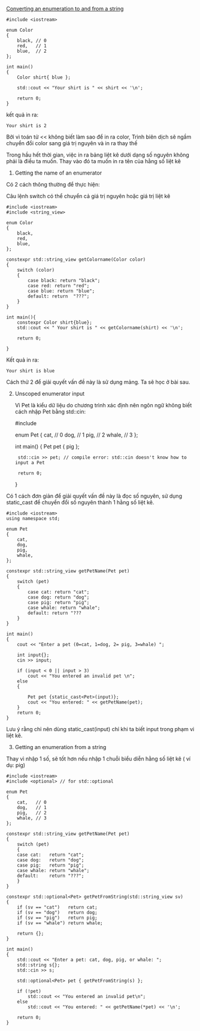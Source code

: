 [Converting an enumeration to and from a string](https://www.learncpp.com/cpp-tutorial/converting-an-enumeration-to-and-from-a-string/)

    #include <iostream>

    enum Color
    {
        black, // 0
        red,   // 1
        blue,  // 2
    };

    int main()
    {
        Color shirt{ blue };

        std::cout << "Your shirt is " << shirt << '\n';

        return 0;
    }

kết quả in ra:

    Your shirt is 2

Bởi vì toán tử << không biết làm sao để in ra color, Trình biên dịch sẽ ngầm chuyển đổi color sang giá trị nguyên và in ra thay thế

Trong hầu hết thời gian, việc in ra bảng liệt kê dưới dạng số nguyên không phải là điều ta muốn. Thay vào đó ta muốn in ra tên của hằng số liệt kê

1. Getting the name of an enumerator

Có 2 cách thông thường để thực hiện:

Câu lệnh switch có thể chuyển cả giá trị nguyên hoặc giá trị liệt kê

    #include <iostream>
    #include <string_view>

    enum Color
    {
        black,
        red,
        blue,
    };

    constexpr std::string_view getColorname(Color color)
    {
        switch (color)
        {
            case black: return "black";
            case red: return "red";
            case blue: return "blue";
            default: return  "???";
        }
    }

    int main(){
        constexpr Color shirt{blue};
        std::cout << " Your shirt is " << getColorname(shirt) << '\n';

        return 0;

    }

Kết quả in ra:

    Your shirt is blue

Cách thử 2 để giải quyết vấn đề này là sử dụng mảng. Ta sẽ học ở bài sau.

2. Unscoped enumerator input

    Vì Pet là kiểu dữ liệu do chương trình xác định nên ngôn ngữ không biết cách nhập Pet bằng std::cin:

    #include <iostream>

    enum Pet
    {
        cat,   // 0
        dog,   // 1
        pig,   // 2
        whale, // 3
    };

    int main()
    {
        Pet pet { pig };

        std::cin >> pet; // compile error: std::cin doesn't know how to input a Pet

        return 0;
    }

Có 1 cách đơn giản để giải quyết vấn đề này là đọc số nguyên, sử dụng static_cast để chuyển đổi số nguyên thành 1 hằng số liệt kê.

    #include <iostream>
    using namespace std;

    enum Pet
    {
        cat,
        dog,
        pig,
        whale,
    };

    constexpr std::string_view getPetName(Pet pet)
    {
        switch (pet)
        {
            case cat: return "cat";
            case dog: return "dog";
            case pig: return "pig";
            case whale: return "whale";
            default: return "???
        }
    }

    int main()
    {
        cout << "Enter a pet (0=cat, 1=dog, 2= pig, 3=whale) ";

        int input{};
        cin >> input;

        if (input < 0 || input > 3)
            cout << "You entered an invalid pet \n";
        else
        {

            Pet pet {static_cast<Pet>(input)};
            cout << "You entered: " << getPetName(pet);
        }
        return 0;
    }

Lưu ý rằng chỉ nên dùng static_cast<Pet>(input) chỉ khi ta biết input trong phạm vi liệt kê. 

3. Getting an enumeration from a string

Thay vì nhập 1 số, sẽ tốt hơn nếu nhập 1 chuỗi biểu diễn hằng số liệt kê ( ví dụ: pig)

    #include <iostream>
    #include <optional> // for std::optional

    enum Pet
    {
        cat,   // 0
        dog,   // 1
        pig,   // 2
        whale, // 3
    };

    constexpr std::string_view getPetName(Pet pet)
    {
        switch (pet)
        {
        case cat:   return "cat";
        case dog:   return "dog";
        case pig:   return "pig";
        case whale: return "whale";
        default:    return "???";
        }
    }

    constexpr std::optional<Pet> getPetFromString(std::string_view sv)
    {
        if (sv == "cat")   return cat;
        if (sv == "dog")   return dog;
        if (sv == "pig")   return pig;
        if (sv == "whale") return whale;

        return {};
    }

    int main()
    {
        std::cout << "Enter a pet: cat, dog, pig, or whale: ";
        std::string s{};
        std::cin >> s;

        std::optional<Pet> pet { getPetFromString(s) };

        if (!pet)
            std::cout << "You entered an invalid pet\n";
        else
            std::cout << "You entered: " << getPetName(*pet) << '\n';

        return 0;
    }